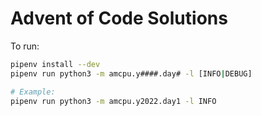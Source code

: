 # Advent of Code Solutions

To run:
```sh
pipenv install --dev
pipenv run python3 -m amcpu.y####.day# -l [INFO|DEBUG]

# Example:
pipenv run python3 -m amcpu.y2022.day1 -l INFO
```
